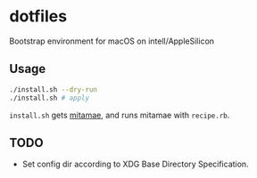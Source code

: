 # dotfiles

Bootstrap environment for macOS on intell/AppleSilicon

## Usage

```sh
./install.sh --dry-run
./install.sh # apply
```

`install.sh` gets [mitamae](https://github.com/itamae-kitchen/mitamae),
and runs mitamae with `recipe.rb`.

## TODO

- Set config dir according to XDG Base Directory Specification.
